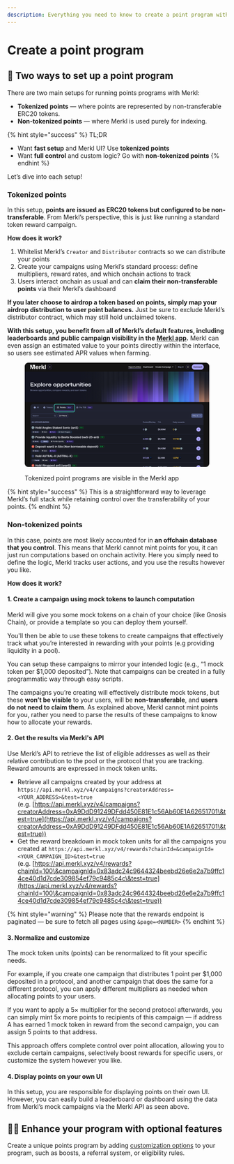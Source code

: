 ```yaml
---
description: Everything you need to know to create a point program with Merkl
---
```


# Create a point program

## 🔀 Two ways to set up a point program

There are two main setups for running points programs with Merkl:

* **Tokenized points** — where points are represented by non-transferable ERC20 tokens.
* **Non-tokenized points** — where Merkl is used purely for indexing.

{% hint style="success" %}
TL;DR

* Want **fast setup** and Merkl UI? Use **tokenized points**
* Want **full control** and custom logic? Go with **non-tokenized points**
{% endhint %}

Let’s dive into each setup!

### Tokenized points

In this setup, **points are issued as ERC20 tokens but configured to be non-transferable**. From Merkl’s perspective, this is just like running a standard token reward campaign.

**How does it work?**

1. Whitelist Merkl’s `Creator` and `Distributor` contracts so we can distribute your points
2. Create your campaigns using Merkl’s standard process: define multipliers, reward rates, and which onchain actions to track
3. Users interact onchain as usual and can **claim their non-transferable points** via their Merkl’s dashboard

**If you later choose to airdrop a token based on points, simply map your airdrop distribution to user point balances.** Just be sure to exclude Merkl’s distributor contract, which may still hold unclaimed tokens.

**With this setup, you benefit from all of Merkl’s default features, including leaderboards and public campaign visibility in the** [**Merkl app**](https://app.merkl.xyz/?tokenType=POINT\&sort=tvl-desc)**.** Merkl can even assign an estimated value to your points directly within the interface, so users see estimated APR values when farming.

<figure><img src="../.gitbook/assets/Group 25.png" alt=""><figcaption><p>Tokenized point programs are visible in the Merkl app</p></figcaption></figure>

{% hint style="success" %}
This is a straightforward way to leverage Merkl’s full stack while retaining control over the transferability of your points.
{% endhint %}

### Non-tokenized points

In this case, points are most likely accounted for in **an offchain database that you control**. This means that Merkl cannot mint points for you, it can just run computations based on onchain activity. Here you simply need to define the logic, Merkl tracks user actions, and you use the results however you like.

**How does it work?**

#### 1. Create a campaign using mock tokens to launch computation

Merkl will give you some mock tokens on a chain of your choice (like Gnosis Chain), or provide a template so you can deploy them yourself.

You'll then be able to use these tokens to create campaigns that effectively track what you’re interested in rewarding with your points (e.g providing liquidity in a pool).

You can setup these campaigns to mirror your intended logic (e.g., “1 mock token per $1,000 deposited”). Note that campaigns can be created in a fully programmatic way through easy scripts.

The campaigns you’re creating will effectively distribute mock tokens, but these **won’t be visible** to your users, will be **non-transferable**, and **users do not need to claim them**. As explained above, Merkl cannot mint points for you, rather you need to parse the results of these campaigns to know how to allocate your rewards.

#### 2. Get the results via Merkl's API

Use Merkl’s API to retrieve the list of eligible addresses as well as their relative contribution to the pool or the protocol that you are tracking. Reward amounts are expressed in mock token units.

* Retrieve all campaigns created by your address at `https://api.merkl.xyz/v4/campaigns?creatorAddress=<YOUR_ADDRESS>&test=true`\
  (e.g. [https://api.merkl.xyz/v4/campaigns?creatorAddress=0xA9DdD91249DFdd450E81E1c56Ab60E1A62651701\&test=true](https://api.merkl.xyz/v4/campaigns?creatorAddress=0xA9DdD91249DFdd450E81E1c56Ab60E1A62651701\&test=true))
* Get the reward breakdown in mock token units for all the campaigns you created at `https://api.merkl.xyz/v4/rewards?chainId=&campaignId=<YOUR_CAMPAIGN_ID>&test=true`\
  (e.g. [https://api.merkl.xyz/v4/rewards?chainId=100\&campaignId=0x83adc24c9644324beebd26e6e2a7b9ffc14ce40d1d7cde309854ef79c9485c4c\&test=true](https://api.merkl.xyz/v4/rewards?chainId=100\&campaignId=0x83adc24c9644324beebd26e6e2a7b9ffc14ce40d1d7cde309854ef79c9485c4c\&test=true))

{% hint style="warning" %}
Please note that the rewards endpoint is paginated — be sure to fetch all pages using `&page=<NUMBER>`
{% endhint %}

#### **3. Normalize and customize**

The mock token units (points) can be renormalized to fit your specific needs.

For example, if you create one campaign that distributes 1 point per $1,000 deposited in a protocol, and another campaign that does the same for a different protocol, you can apply different multipliers as needed when allocating points to your users.

If you want to apply a 5× multiplier for the second protocol afterwards, you can simply mint 5x more points to recipients of this campaign — if address A has earned 1 mock token in reward from the second campaign, you can assign 5 points to that address.

This approach offers complete control over point allocation, allowing you to exclude certain campaigns, selectively boost rewards for specific users, or customize the system however you like.

#### 4. **Display points on your own UI**

In this setup, you are responsible for displaying points on their own UI. However, you can easily build a leaderboard or dashboard using the data from Merkl’s mock campaigns via the Merkl API as seen above.

## 💪🏼 Enhance your program with optional features

Create a unique points program by adding [customization options](../merkl-mechanisms/customization-options.md) to your program, such as boosts, a referral system, or eligibility rules.
